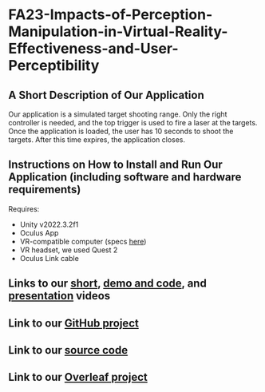 # FA23-Impacts-of-Perception-Manipulation-in-Virtual-Reality-Effectiveness-and-User-Perceptibility

## A Short Description of Our Application

Our application is a simulated target shooting range. Only the right controller is needed, and the top trigger is used to fire a laser at the targets. Once the application is loaded, the user has 10 seconds to shoot the targets. After this time expires, the application closes. 

## Instructions on How to Install and Run Our Application (including software and hardware requirements)
Requires:
- Unity v2022.3.2f1
- Oculus App 
- VR-compatible computer (specs [here](https://www.roadtovr.com/oculus-quest-pc-requirements-oculus-link-minimum-specs/))
- VR headset, we used Quest 2
- Oculus Link cable

## Links to our [short](), [demo and code](https://www.youtube.com/watch?v=NpvvXUUoY9I), and [presentation](https://github.com/csu-hci-projects/FA23-Impacts-of-Perception-Manipulation-in-Virtual-Reality-Effectiveness-and-User-Perceptibility/blob/main/Videos/presentation_video.mp4) videos

## Link to our [GitHub project](https://github.com/csu-hci-projects/FA23-Impacts-of-Perception-Manipulation-in-Virtual-Reality-Effectiveness-and-User-Perceptibility)

## Link to our [source code](https://github.com/csu-hci-projects/FA23-Impacts-of-Perception-Manipulation-in-Virtual-Reality-Effectiveness-and-User-Perceptibility/tree/main/Source%20Code)

## Link to our [Overleaf project](https://www.overleaf.com/1136736914drvghcqjgkmd#3b4e16)
